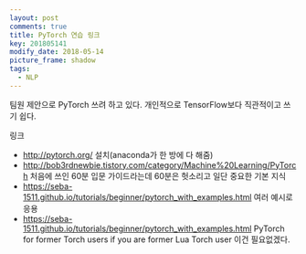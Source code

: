 ```yaml
---
layout: post
comments: true
title: PyTorch 연습 링크
key: 201805141
modify_date: 2018-05-14
picture_frame: shadow
tags:
  - NLP
---
```


팀원 제안으로 PyTorch 쓰려 하고 있다. 개인적으로 TensorFlow보다 직관적이고 쓰기 쉽다.

<!--more-->

링크

- http://pytorch.org/ 설치(anaconda가 한 방에 다 해줌)
- http://bob3rdnewbie.tistory.com/category/Machine%20Learning/PyTorch 처음에 쓰인 60분 입문 가이드라는데 60분은 헛소리고 일단 중요한 기본 지식
- https://seba-1511.github.io/tutorials/beginner/pytorch_with_examples.html 여러 예시로 응용
- https://seba-1511.github.io/tutorials/beginner/pytorch_with_examples.html PyTorch for former Torch users if you are former Lua Torch user 이건 필요없겠다.
